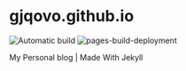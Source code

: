 # gjqovo.github.io
![Automatic build](https://github.com/gjqovo/gjqovo.github.io/actions/workflows/pages-deploy.yml/badge.svg)
![pages-build-deployment](https://github.com/gjqovo/gjqovo.github.io/actions/workflows/pages/pages-build-deployment/badge.svg)

My Personal blog | Made With Jekyll

